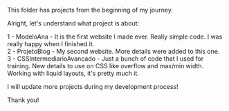 
This folder has projects from the beginning of my journey.

Alright, let's understand what project is about:

  1 - ModeloAna - It is the first website I made ever. Really simple code. I was really happy when I finished it. <br/>
  2 - ProjetoBlog - My second website. More details were added to this one. <br/>
  3 - CSSIntermediarioAvancado - Just a bunch of code that I used for training. New details to use on CSS like overflow and max/min width. Working with liquid layouts, it's pretty much it. <br/>

I will update more projects during my development process!

Thank you!
